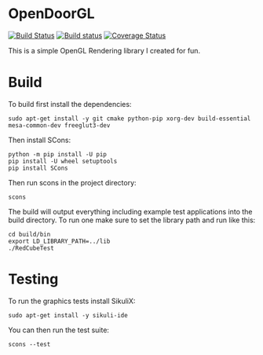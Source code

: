 # OpenDoorGL
[![Build Status](https://travis-ci.org/dmoody256/OpenDoorGL.svg?branch=master)](https://travis-ci.org/dmoody256/OpenDoorGL)
[![Build status](https://ci.appveyor.com/api/projects/status/iltlwjvcrb86v2e7/branch/master?svg=true)](https://ci.appveyor.com/project/dmoody256/opendoorgl/branch/master)
[![Coverage Status](https://coveralls.io/repos/github/dmoody256/OpenDoorGL/badge.svg?branch=master)](https://coveralls.io/github/dmoody256/OpenDoorGL?branch=master)

This is a simple OpenGL Rendering library I created for fun.

# Build

To build first install the dependencies:

```
sudo apt-get install -y git cmake python-pip xorg-dev build-essential mesa-common-dev freeglut3-dev
```

Then install SCons:

```
python -m pip install -U pip
pip install -U wheel setuptools
pip install SCons
```

Then run scons in the project directory:

```
scons
```

The build will output everything including example test applications into the build directory. To run one make sure to set the library path and run like this:

```
cd build/bin
export LD_LIBRARY_PATH=../lib
./RedCubeTest
```

# Testing

To run the graphics tests install SikuliX:

```
sudo apt-get install -y sikuli-ide
```

You can then run the test suite:

```
scons --test
```




